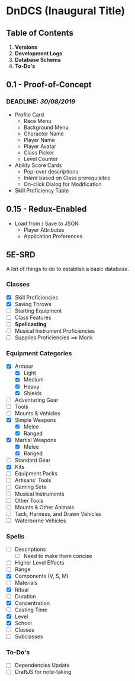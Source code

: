 # DnDCS (Inaugural Title)

## Table of Contents

1. **Versions**
2. **Development Logs**
3. **Database Schema**
4. **To-Do's**

## 0.1 - Proof-of-Concept

### DEADLINE: ***30/08/2019***

- Profile Card
  - Race Menu
  - Background Menu
  - Character Name
  - Player Name
  - Player Avatar
  - Class Picker
  - Level Counter
- Ability Score Cards
  - Pop-over descriptions
  - *Intent* based on Class prerequisites
  - On-click Dialog for Modification
- Skill Proficiency Table

## 0.15 - Redux-Enabled

- Load from / Save to JSON
  - Player Attributes
  - Application Preferences

## 5E-SRD

A list of things to do to establish a basic database.

### Classes

- [x] Skill Proficiencies
- [x] Saving Throws
- [ ] Starting Equipment
- [ ] Class Features
- [ ] **Spellcasting**
- [ ] Musical Instrument Proficiencies
- [ ] Supplies Proficiencies ==> Monk

### Equipment Categories

- [x] Armour
  - [x] Light
  - [x] Medium
  - [x] Heavy
  - [x] Shields
- [ ] Adventuring Gear
- [ ] Tools
- [ ] Mounts & Vehicles
- [x] Simple Weapons
  - [x] Melee
  - [x] Ranged
- [x] Martial Weapons
  - [x] Melee
  - [x] Ranged
- [ ] Standard Gear
- [x] Kits
- [ ] Equipment Packs
- [ ] Artisans' Tools
- [ ] Gaming Sets
- [ ] Musical Instruments
- [ ] Other Tools
- [ ] Mounts & Other Animals
- [ ] Tack, Harness, and Drawn Vehicles
- [ ] Waterborne Vehicles

### Spells

- [ ] Descriptions
  - [ ] Need to make them concise
- [ ] Higher Level Effects
- [ ] Range
- [x] Components (V, S, M)
- [ ] Materials
- [x] Ritual
- [ ] Duration
- [x] Concentration
- [ ] Casting Time
- [x] Level
- [x] School
- [ ] Classes
- [ ] Subclasses

### To-Do's

- [ ] Dependencies Update
- [ ] DraftJS for note-taking
